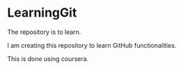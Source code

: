 # LearningGit
The repository is to learn.

I am creating this repository to learn GitHub functionalities.

This is done using coursera.

